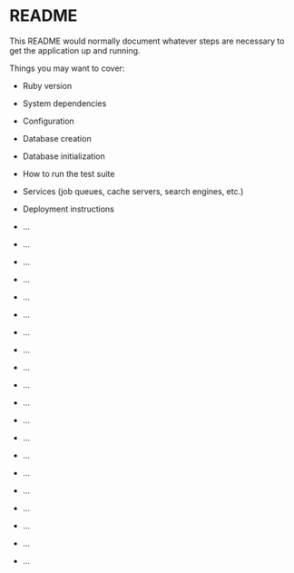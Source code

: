 # README

This README would normally document whatever steps are necessary to get the
application up and running.

Things you may want to cover:

* Ruby version

* System dependencies

* Configuration

* Database creation

* Database initialization

* How to run the test suite

* Services (job queues, cache servers, search engines, etc.)

* Deployment instructions

* ...
* ...
* ...
* ...
* ...
* ...
* ...
* ...
* ...
* ...
* ...
* ...
* ...
* ...
* ...
* ...
* ...
* ...
* ...
* ...
